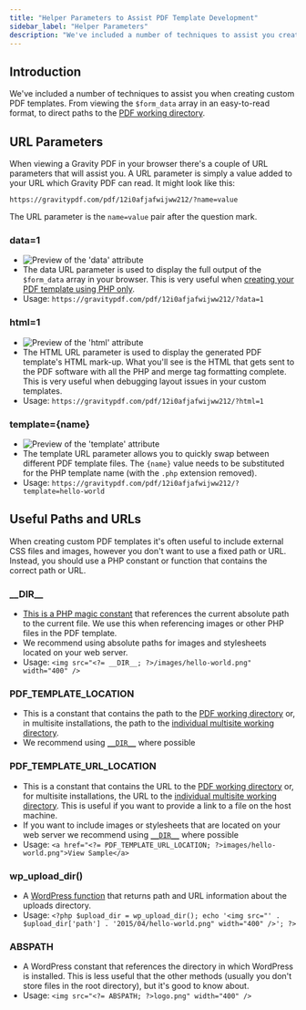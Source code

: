 ```yaml
---
title: "Helper Parameters to Assist PDF Template Development"
sidebar_label: "Helper Parameters"
description: "We've included a number of techniques to assist you create custom PDF templates. From viewing the $form_data array to direct paths for the PDF directory."
---
```


## Introduction  

We've included a number of techniques to assist you when creating custom PDF templates. From viewing the `$form_data` array in an easy-to-read format, to direct paths to the [PDF working directory](developer-first-custom-pdf.md#working-directory).

## URL Parameters 

When viewing a Gravity PDF in your browser there's a couple of URL parameters that will assist you. A URL parameter is simply a value added to your URL which Gravity PDF can read. It might look like this:

    https://gravitypdf.com/pdf/12i0afjafwijww212/?name=value

The URL parameter is the `name=value` pair after the question mark.

### data=1 
* ![Preview of the 'data' attribute](https://resources.gravitypdf.com/uploads/2015/11/data.png)
* The data URL parameter is used to display the full output of the `$form_data` array in your browser. This is very useful when [creating your PDF template using PHP only](developer-php-form-data-array.md).
* Usage: `https://gravitypdf.com/pdf/12i0afjafwijww212/?data=1`

### html=1 
* ![Preview of the 'html' attribute](https://resources.gravitypdf.com/uploads/2015/11/html.png)
* The HTML URL parameter is used to display the generated PDF template's HTML mark-up. What you'll see is the HTML that gets sent to the PDF software with all the PHP and merge tag formatting complete. This is very useful when debugging layout issues in your custom templates.
* Usage: `https://gravitypdf.com/pdf/12i0afjafwijww212/?html=1`

### template={name} 
* ![Preview of the 'template' attribute](https://resources.gravitypdf.com/uploads/2015/11/template.png)
* The template URL parameter allows you to quickly swap between different PDF template files. The `{name}` value needs to be substituted for the PHP template name (with the `.php` extension removed).
* Usage: `https://gravitypdf.com/pdf/12i0afjafwijww212/?template=hello-world`

## Useful Paths and URLs 

When creating custom PDF templates it's often useful to include external CSS files and images, however you don't want to use a fixed path or URL. Instead, you should use a PHP constant or function that contains the correct path or URL.

### \_\_DIR\_\_ 
* [This is a PHP magic constant](http://php.net/manual/en/language.constants.predefined.php) that references the current absolute path to the current file. We use this when referencing images or other PHP files in the PDF template.
* We recommend using absolute paths for images and stylesheets located on your web server.
* Usage: `<img src="<?= __DIR__; ?>/images/hello-world.png" width="400" />`

### PDF\_TEMPLATE\_LOCATION 
* This is a constant that contains the path to the [PDF working directory](developer-first-custom-pdf.md#working-directory) or, in multisite installations, the path to the [individual multisite working directory](developer-first-custom-pdf.md#multisite-structure).
* We recommend using [`__DIR__`](#dir) where possible

### PDF\_TEMPLATE\_URL\_LOCATION 
* This is a constant that contains the URL to the [PDF working directory](developer-first-custom-pdf.md#working-directory) or, for multisite installations, the URL to the [individual multisite working directory](developer-first-custom-pdf.md#multisite-structure). This is useful if you want to provide a link to a file on the host machine.
* If you want to include images or stylesheets that are located on your web server we recommend using [`__DIR__`](#dir) where possible
* Usage: `<a href="<?= PDF_TEMPLATE_URL_LOCATION; ?>images/hello-world.png">View Sample</a>`

### wp\_upload\_dir() 
* A [WordPress function](https://codex.wordpress.org/Function_Reference/wp_upload_dir) that returns path and URL information about the uploads directory.
* Usage: `<?php $upload_dir = wp_upload_dir(); echo '<img src="' . $upload_dir['path'] . '2015/04/hello-world.png" width="400" />'; ?>`

### ABSPATH 
* A WordPress constant that references the directory in which WordPress is installed. This is less useful that the other methods (usually you don't store files in the root directory), but it's good to know about.
* Usage: `<img src="<?= ABSPATH; ?>logo.png" width="400" />`
